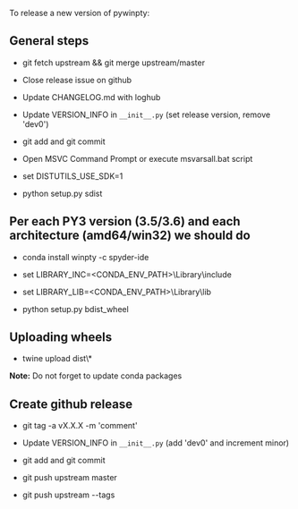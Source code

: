 To release a new version of pywinpty:

## General steps

* git fetch upstream && git merge upstream/master

* Close release issue on github

* Update CHANGELOG.md with loghub

* Update VERSION_INFO in `__init__.py` (set release version, remove 'dev0')

* git add and git commit

* Open MSVC Command Prompt or execute msvarsall.bat script

* set DISTUTILS_USE_SDK=1

* python setup.py sdist

## Per each PY3 version (3.5/3.6) and each architecture (amd64/win32) we should do

* conda install winpty -c spyder-ide

* set LIBRARY_INC=<CONDA_ENV_PATH>\Library\include

* set LIBRARY_LIB=<CONDA_ENV_PATH>\Library\lib

* python setup.py bdist_wheel

## Uploading wheels

* twine upload dist\\*

**Note:** Do not forget to update conda packages

## Create github release

* git tag -a vX.X.X -m 'comment'

* Update VERSION_INFO in `__init__.py` (add 'dev0' and increment minor)

* git add and git commit

* git push upstream master

* git push upstream --tags
